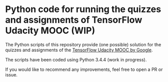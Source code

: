Python code for running the quizzes and assignments of TensorFlow Udacity MOOC (WIP)
==========================================================================================

The Python scripts of this repository provide (one possible) solution for the quizzes and assignments of the
[TensorFlow Udacity MOOC by Google](https://www.udacity.com/course/viewer#!/c-ud730).

The scripts have been coded using Python 3.4.4 (work in progress).

If you would like to recommend any improvements, feel free to open a PR or issue.
